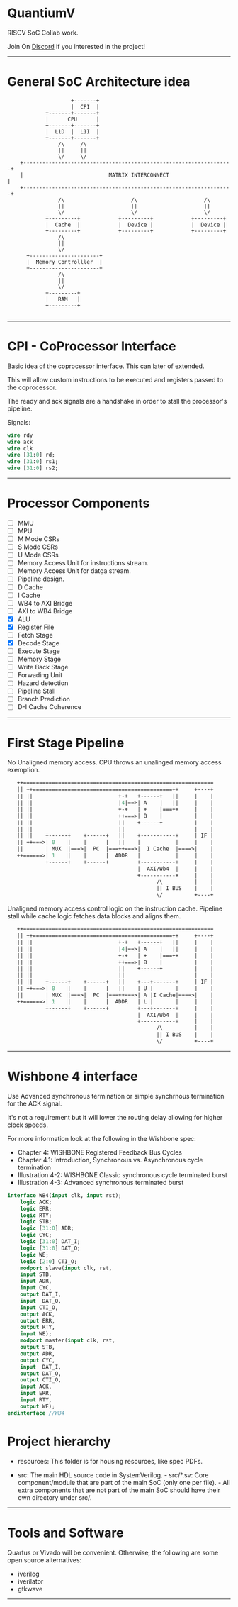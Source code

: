 # QuantiumV

RISCV SoC Collab work.

Join On [Discord](https://discord.gg/sQjhBvWXjF) if you interested in the project!

---

# General SoC Architecture idea

```
                    +-------+
                    |  CPI  |
            +-------+-------+
            |      CPU      |
            +-------+-------+
            |  L1D  |  L1I  |
            +-------+-------+
                /\     /\
                ||     ||
                \/     \/
    +------------------------------------------------------------------+
    |                           MATRIX INTERCONNECT                    |
    +------------------------------------------------------------------+
                /\                     /\                     /\
                ||                     ||                     ||
                \/                     \/                     \/
            +---------+            +---------+            +---------+
            |  Cache  |            |  Device |            |  Device |
            +---------+            +---------+            +---------+
                /\
                ||
                \/
      +----------------------+
      |  Memory Controlller  |
      +----------------------+
                /\
                ||
                \/
            +---------+
            |   RAM   |
            +---------+
            
```

---

# CPI - CoProcessor Interface

Basic idea of the coprocessor interface. This can later of extended.

This will allow custom instructions to be executed and registers passed to the coprocessor.

The ready and ack signals are a handshake in order to stall the processor's pipeline.

Signals:

```sv
wire rdy
wire ack
wire clk
wire [31:0] rd;
wire [31:0] rs1;
wire [31:0] rs2;
```

---

# Processor Components

- [ ] MMU
- [ ] MPU
- [ ] M Mode CSRs
- [ ] S Mode CSRs
- [ ] U Mode CSRs
- [ ] Memory Access Unit for instructions stream.
- [ ] Memory Access Unit for datga stream.
- [ ] Pipeline design.
- [ ] D Cache
- [ ] I Cache
- [ ] WB4 to AXI Bridge
- [ ] AXI to WB4 Bridge
- [x] ALU
- [x] Register File
- [ ] Fetch Stage
- [x] Decode Stage
- [ ] Execute Stage
- [ ] Memory Stage
- [ ] Write Back Stage
- [ ] Forwading Unit
- [ ] Hazard detection
- [ ] Pipeline Stall
- [ ] Branch Prediction
- [ ] D-I Cache Coherence

---

# First Stage Pipeline

No Unaligned memory access. CPU throws an unalinged memory access exemption.

```sv
   ++============================================================
   || ++============================================++     +----+
   || ||                           +-+   +------+   ||     |    |
   || ||                           |4|==>| A    |   ||     |    |
   || ||                           +-+   | +    |===++     |    |
   || ||                           ++===>| B    |          |    |
   || ||                           ||    +------+          |    |
   || ||                           ||                      |    |
   || ||    +------+    +------+   ||    +-----------+     | IF |
   || ++===>| 0    |    |      |   ||    |           |     |    |
   ||       | MUX  |===>|  PC  |===++===>|  I Cache  |====>|    |
   ++======>| 1    |    |      |  ADDR   |           |     |    |
            +------+    +------+         +-----------+     |    |
                                         |  AXI/Wb4  |     |    |
                                         +-----------+     |    |
                                               /\          |    |
                                               || I BUS    |    |
                                               \/          +----+
```

Unaligned memory access control logic on the instruction cache. 
Pipeline stall while cache logic fetches data blocks and aligns them.

```sv
   ++============================================================
   || ++============================================++     +----+
   || ||                           +-+   +------+   ||     |    |
   || ||                           |4|==>| A    |   ||     |    |
   || ||                           +-+   | +    |===++     |    |
   || ||                           ++===>| B    |          |    |
   || ||                           ||    +------+          |    |
   || ||                           ||                      |    |
   || ||    +------+    +------+   ||    +---+-------+     | IF |
   || ++===>| 0    |    |      |   ||    | U |       |     |    |
   ||       | MUX  |===>|  PC  |===++===>| A |I Cache|====>|    |
   ++======>| 1    |    |      |  ADDR   | L |       |     |    |
            +------+    +------+         +---+-------+     |    |
                                         |  AXI/Wb4  |     |    |
                                         +-----------+     |    |
                                               /\          |    |
                                               || I BUS    |    |
                                               \/          +----+
```

---

# Wishbone 4 interface

Use Advanced synchronous termination or simple synchrnous termination for the ACK signal.

It's not a requirement but it will lower the routing delay allowing for higher clock speeds.

For more information look at the following in the Wishbone spec:

- Chapter 4: WISHBONE Registered Feedback Bus Cycles
- Chapter 4.1: Introduction, Synchronous vs. Asynchronous cycle termination
- Illustration 4-2: WISHBONE Classic synchronous cycle terminated burst
- Illustration 4-3: Advanced synchronous terminated burst

```sv
interface WB4(input clk, input rst);
    logic ACK;
    logic ERR;
    logic RTY;
    logic STB;
    logic [31:0] ADR;
    logic CYC;
    logic [31:0] DAT_I;
    logic [31:0] DAT_O;
    logic WE;
    logic [2:0] CTI_O;
    modport slave(input clk, rst,
    input STB,
    input ADR,
    input CYC,
    output DAT_I,
    input  DAT_O,
    input CTI_O,
    output ACK,
    output ERR,
    output RTY,
    input WE);
    modport master(input clk, rst,
    output STB,
    output ADR,
    output CYC,
    input  DAT_I,
    output DAT_O,
    output CTI_O,
    input ACK,
    input ERR,
    input RTY,
    output WE);
endinterface //WB4
```

# Project hierarchy

- resources: This folder is for housing resources, like spec PDFs.

- src: The main HDL source code in SystemVerilog.
        - src/\*.sv: Core component/module that are part of the main SoC (only one per file).
        - All extra components that are not part of the main SoC should have their own directory under src/.

---

# Tools and Software

Quartus or Vivado will be convenient. Otherwise, the following are some open source alternatives:

- iverilog
- iverilator
- gtkwave

---
